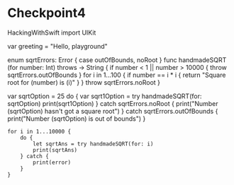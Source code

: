 # Checkpoint4
HackingWithSwift
import UIKit

var greeting = "Hello, playground"

enum sqrtErrors: Error {
    case outOfBounds, noRoot
}
func handmadeSQRT (for number: Int) throws -> String {
    if number < 1 || number > 10000 {
        throw sqrtErrors.outOfBounds
    }
    for i in 1...100 {
        if number == i * i {
            return "Square root for \(number) is \(i)"
        }
    }
        throw sqrtErrors.noRoot
    }
    
var sqrtOption = 25
do {
    var sqrt1Option = try handmadeSQRT(for: sqrtOption)
    print(sqrt1Option)
} catch sqrtErrors.noRoot {
    print("Number \(sqrtOption) hasn't got a square root")
} catch sqrtErrors.outOfBounds {
    print("Number \(sqrtOption) is out of bounds")
}

            
    for i in 1...10000 {
        do {
            let sqrtAns = try handmadeSQRT(for: i)
            print(sqrtAns)
        } catch {
            print(error)
        }
    }
